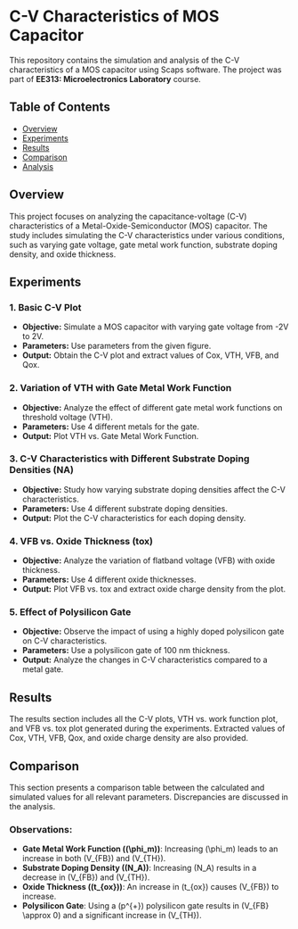 # C-V Characteristics of MOS Capacitor

This repository contains the simulation and analysis of the C-V characteristics of a MOS capacitor using Scaps software. The project was part of **EE313: Microelectronics Laboratory** course.

## Table of Contents

- [Overview](#overview)
- [Experiments](#experiments)
- [Results](#results)
- [Comparison](#comparison)
- [Analysis](#analysis)

## Overview

This project focuses on analyzing the capacitance-voltage (C-V) characteristics of a Metal-Oxide-Semiconductor (MOS) capacitor. The study includes simulating the C-V characteristics under various conditions, such as varying gate voltage, gate metal work function, substrate doping density, and oxide thickness.

## Experiments

### 1. Basic C-V Plot
- **Objective:** Simulate a MOS capacitor with varying gate voltage from -2V to 2V.
- **Parameters:** Use parameters from the given figure.
- **Output:** Obtain the C-V plot and extract values of Cox, VTH, VFB, and Qox.

### 2. Variation of VTH with Gate Metal Work Function
- **Objective:** Analyze the effect of different gate metal work functions on threshold voltage (VTH).
- **Parameters:** Use 4 different metals for the gate.
- **Output:** Plot VTH vs. Gate Metal Work Function.

### 3. C-V Characteristics with Different Substrate Doping Densities (NA)
- **Objective:** Study how varying substrate doping densities affect the C-V characteristics.
- **Parameters:** Use 4 different substrate doping densities.
- **Output:** Plot the C-V characteristics for each doping density.

### 4. VFB vs. Oxide Thickness (tox)
- **Objective:** Analyze the variation of flatband voltage (VFB) with oxide thickness.
- **Parameters:** Use 4 different oxide thicknesses.
- **Output:** Plot VFB vs. tox and extract oxide charge density from the plot.

### 5. Effect of Polysilicon Gate
- **Objective:** Observe the impact of using a highly doped polysilicon gate on C-V characteristics.
- **Parameters:** Use a polysilicon gate of 100 nm thickness.
- **Output:** Analyze the changes in C-V characteristics compared to a metal gate.

## Results

The results section includes all the C-V plots, VTH vs. work function plot, and VFB vs. tox plot generated during the experiments. Extracted values of Cox, VTH, VFB, Qox, and oxide charge density are also provided.

## Comparison

This section presents a comparison table between the calculated and simulated values for all relevant parameters. Discrepancies are discussed in the analysis.

### Observations:
- **Gate Metal Work Function (\(\phi_m\))**: Increasing \(\phi_m\) leads to an increase in both \(V_{FB}\) and \(V_{TH}\).
- **Substrate Doping Density (\(N_A\))**: Increasing \(N_A\) results in a decrease in \(V_{FB}\) and \(V_{TH}\).
- **Oxide Thickness (\(t_{ox}\))**: An increase in \(t_{ox}\) causes \(V_{FB}\) to increase.
- **Polysilicon Gate**: Using a \(p^{+}\) polysilicon gate results in \(V_{FB} \approx 0\) and a significant increase in \(V_{TH}\).

